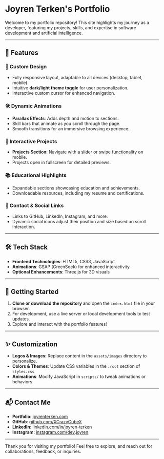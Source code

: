 # Joyren Terken's Portfolio

Welcome to my portfolio repository! This site highlights my journey as a developer, featuring my projects, skills, and expertise in software development and artificial intelligence.

---

## 🌟 **Features**

### 🎨 **Custom Design**
- Fully responsive layout, adaptable to all devices (desktop, tablet, mobile).
- Intuitive **dark/light theme toggle** for user personalization.
- Interactive custom cursor for enhanced navigation.

### 🛠 **Dynamic Animations**
- **Parallax Effects**: Adds depth and motion to sections.
- Skill bars that animate as you scroll through the page.
- Smooth transitions for an immersive browsing experience.

### 🚀 **Interactive Projects**
- **Projects Section**: Navigate with a slider or swipe functionality on mobile.
- Projects open in fullscreen for detailed previews.

### 📚 **Educational Highlights**
- Expandable sections showcasing education and achievements.
- Downloadable resources, including my resume and certifications.

### 🔗 **Contact & Social Links**
- Links to GitHub, LinkedIn, Instagram, and more.
- Dynamic social icons adjust their position and size based on scroll interaction.

---

## 🛠 **Tech Stack**

- **Frontend Technologies**: HTML5, CSS3, JavaScript
- **Animations**: GSAP (GreenSock) for enhanced interactivity
- **Optional Enhancements**: Three.js for 3D visuals

---

## 📂 **Getting Started**

1. **Clone or download the repository** and open the `index.html` file in your browser.
2. For development, use a live server or local development tools to test updates.
3. Explore and interact with the portfolio features!

---

## ✨ **Customization**

- **Logos & Images**: Replace content in the `assets/images` directory to personalize.
- **Colors & Themes**: Update CSS variables in the `:root` section of `styles.css`.
- **Animations**: Modify JavaScript in `scripts/` to tweak animations or behaviors.

---

## 📬 **Contact Me**

- **Portfolio**: [joyrenterken.com](https://joyrenterken.com)
- **GitHub**: [github.com/XCrazyCubeX](https://github.com/XCrazyCubeX)
- **LinkedIn**: [linkedin.com/in/joyren-terken](https://www.linkedin.com/in/joyren-terken)
- **Instagram**: [instagram.com/dev.joyren](https://www.instagram.com/dev.joyren)

---

Thank you for visiting my portfolio! Feel free to explore, and reach out for collaborations, feedback, or inquiries.
